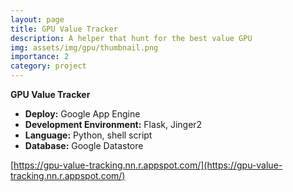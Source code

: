 ```yaml
---
layout: page
title: GPU Value Tracker
description: A helper that hunt for the best value GPU
img: assets/img/gpu/thumbnail.png
importance: 2
category: project
---
```


**GPU Value Tracker**

- **Deploy:** Google App Engine
- **Development Environment:** Flask, Jinger2
- **Language:** Python, shell script
- **Database:** Google Datastore


[https://gpu-value-tracking.nn.r.appspot.com/](https://gpu-value-tracking.nn.r.appspot.com/)

